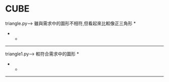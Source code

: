 # CUBE
triangle.py--> 雖與需求中的圖形不相符,但看起來比較像正三角形
  *  
 * * 
* * *
triangle1.py--> 較符合需求中的圖形
  *  
 * * 
 *** 
